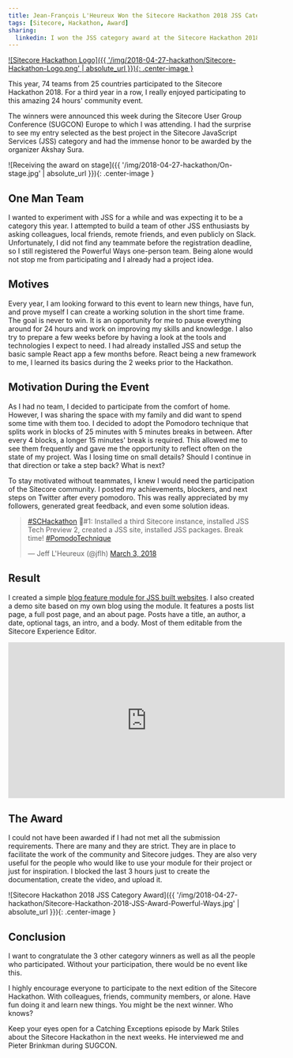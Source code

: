 ```yaml
---
title: Jean-François L'Heureux Won the Sitecore Hackathon 2018 JSS Category
tags: [Sitecore, Hackathon, Award]
sharing:
  linkedin: I won the JSS category award at the Sitecore Hackathon 2018. Read the full story behind the achievement.
---
```


[![Sitecore Hackathon Logo]({{ '/img/2018-04-27-hackathon/Sitecore-Hackathon-Logo.png' | absolute_url }}){: .center-image }](http://www.sitecorehackathon.org/sitecore-hackathon-2018/)

This year, 74 teams from 25 countries participated to the Sitecore Hackathon 2018. For a third year in a row, I really enjoyed participating to this amazing 24 hours' community event.

The winners were announced this week during the Sitecore User Group Conference (SUGCON) Europe to which I was attending. I had the surprise to see my entry selected as the best project in the Sitecore JavaScript Services (JSS) category and had the immense honor to be awarded by the organizer Akshay Sura.

<!-- more -->

![Receiving the award on stage]({{ '/img/2018-04-27-hackathon/On-stage.jpg' | absolute_url }}){: .center-image }

## One Man Team

I wanted to experiment with JSS for a while and was expecting it to be a category this year. I attempted to build a team of other JSS enthusiasts by asking colleagues, local friends, remote friends, and even publicly on Slack. Unfortunately, I did not find any teammate before the registration deadline, so I still registered the Powerful Ways one-person team. Being alone would not stop me from participating and I already had a project idea.

## Motives

Every year, I am looking forward to this event to learn new things, have fun, and prove myself I can create a working solution in the short time frame. The goal is never to win. It is an opportunity for me to pause everything around for 24 hours and work on improving my skills and knowledge. I also try to prepare a few weeks before by having a look at the tools and technologies I expect to need. I had already installed JSS and setup the basic sample React app a few months before. React being a new framework to me, I learned its basics during the 2 weeks prior to the Hackathon.

## Motivation During the Event

As I had no team, I decided to participate from the comfort of home. However, I was sharing the space with my family and did want to spend some time with them too. I decided to adopt the Pomodoro technique that splits work in blocks of 25 minutes with 5 minutes breaks in between. After every 4 blocks, a longer 15 minutes' break is required. This allowed me to see them frequently and gave me the opportunity to reflect often on the state of my project. Was I losing time on small details? Should I continue in that direction or take a step back? What is next?

To stay motivated without teammates, I knew I would need the participation of the Sitecore community. I posted my achievements, blockers, and next steps on Twitter after every pomodoro. This was really appreciated by my followers, generated great feedback, and even some solution ideas.

<blockquote class="twitter-tweet" data-lang="en"><p lang="en" dir="ltr"><a href="https://twitter.com/hashtag/SCHackathon?src=hash&amp;ref_src=twsrc%5Etfw">#SCHackathon</a> 🍅#1: Installed a third Sitecore instance, installed JSS Tech Preview 2, created a JSS site, installed JSS packages. Break time! <a href="https://twitter.com/hashtag/PomodoTechnique?src=hash&amp;ref_src=twsrc%5Etfw">#PomodoTechnique</a></p>&mdash; Jeff L&#39;Heureux (@jflh) <a href="https://twitter.com/jflh/status/969737274148687872?ref_src=twsrc%5Etfw">March 3, 2018</a></blockquote>
<script async src="https://platform.twitter.com/widgets.js" charset="utf-8"></script>

## Result

I created a simple [blog feature module for JSS built websites](https://github.com/Sitecore-Hackathon/2018-Powerful-Ways). I also created a demo site based on my own blog using the module. It features a posts list page, a full post page, and an about page. Posts have a title, an author, a date, optional tags, an intro, and a body. Most of them editable from the Sitecore Experience Editor.

<div class="videoWrapper">
    <iframe width="560" height="315" src="https://www.youtube.com/embed/rmdaRxyL4vM?rel=0" frameborder="0" allow="autoplay; encrypted-media" allowfullscreen></iframe>
</div>

## The Award

I could not have been awarded if I had not met all the submission requirements. There are many and they are strict. They are in place to facilitate the work of the community and Sitecore judges. They are also very useful for the people who would like to use your module for their project or just for inspiration. I blocked the last 3 hours just to create the documentation, create the video, and upload it.

![Sitecore Hackathon 2018 JSS Category Award]({{ '/img/2018-04-27-hackathon/Sitecore-Hackathon-2018-JSS-Award-Powerful-Ways.jpg' | absolute_url }}){: .center-image }

## Conclusion

I want to congratulate the 3 other category winners as well as all the people who participated. Without your participation, there would be no event like this.

I highly encourage everyone to participate to the next edition of the Sitecore Hackathon. With colleagues, friends, community members, or alone. Have fun doing it and learn new things. You might be the next winner. Who knows?

Keep your eyes open for a Catching Exceptions episode by Mark Stiles about the Sitecore Hackathon in the next weeks. He interviewed me and Pieter Brinkman during SUGCON.